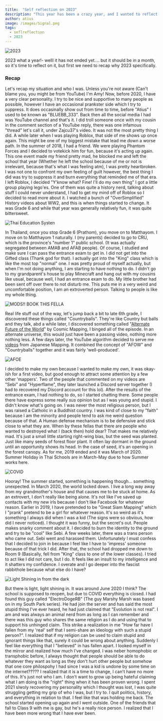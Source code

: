 ```yaml
---
title:  "Self reflection on 2023"
description: "This year has been a crazy year, and I wanted to reflect my thoughts on it"
author: atius
image: /images/Signal.png
tags:
  - seflreflection
  - 2023
---
```


![2023](/images/2023.png)

2023 what a year!- welll it has not ended yet.... but it should be in a month, so it's time to reflect on it, but first we need to recap why 2023 specifically.

### Recap

Let's recap my situation and who I was. Unless you're not aware (Can't blame you, you might be from YouTube) I'm Amy! Now, before 2020, I have a very clear personality. I try to be nice and supportive to many people as possible, however I have an occasional prankster side which I try to suppress. It does occasinally show out from time to time, before "Atius" I used to be known as "BLUEBB_333". Back then all the social media I had was YouTube channel and that's it. I did troll someone once with my cousin in the comment section of a YouTube reply, there was one infamous "thread" let's call it, under Zajcu37's video. It was not the most pretty thing I did. A while later when I was playing Roblox, that side of me shows up once again. This might be one of my biggest mistake that lead me down a worse path. In the summer of 2018, I had a friend. We were playing Phantom Forces and I decided to votekick him for fun, because it's acting up again. This one event made my friend pretty mad, he blocked me and left the school that year (Whether he left the school because of me or not is irrelevant, because that's what I was feeling atm), I was pretty heartbroken. I was not one to confront my own feeling of guilt however, the best thing I did was try to suppress it and burn everything that reminded me of that era. I left Roblox, I decided "Y'know what? Fine! I'll do my own thing" I got a little group playing lego'es. One of them was quite a history nerd, talking about stuff I could never understand, I had to get my mind off of Roblox so I decided to read more about it. I watched a bunch of "OverSimplified" History videos about WW2, and this is when things started to change. It was Grade 6 and while that year was generally relatively fun, it was quite bittersweet. 

![Thai Education Systen](/images/Education.png)

In Thailand, once you stop Grade 6 (Prathom), you move on to Matthayom. I move on to Matthayom 1 naturally. I (my parents) decided to go to CRU, which is the province's "number 1" public school. (It was actually segregated between AMAB and AFAB people). Of course, I studied and make sure I can pass the entrance exam to get in. I did not get into the Gifted class (Thank god for that). I actually got into the "King" class which is like the most top "normal" one. I was pretty proud of myself actually, but when I'm not doing anything, I am starting to have nothing to do. I didn't go to my grandparent's house to play Minecraft and hang out with my cousins like usual, because well, I had an entrance exam to do. My little brother had been sent off over there to not disturb me. This puts me in a very weird and uncomfortable position, I am an extroverted person. Talking to people is like my whole thing.

![MODS!! BOOK THIS FELLA](/images/noidea.png)

Real life stuff out of the way, let's jump back a bit to late 6th grade, I discovered these things called "Countryballs". They're like Country but balls and they talk, abd a while later, I discovered something called "[Alternate Future of the World](https://www.youtube.com/playlist?list=PLM8MOe2tQUyMUxch65t0m5kzljmJYH8NA)" by Cosmic Mapping, I binged all of the episode. In an alternate universe, this would just have been a passing video, nothing more nothing less. A few days later, the YouTube algorithm decided to serve me [videos](https://www.youtube.com/playlist?list=PLYZO2Y_ZXiKiYy1ilgbVGsKK1wKy90oiv) from Japanese Mapping. It combined the concept of "AFOW" and "Countryballs" together and it was fairly 'well-produced'.

![AFOE](/images/afoe.png)

I decided to make my own because I wanted to make my own, it was okay-ish for a first video, but good enough to attract some attention by a few other 'mappers'. Two of the people that commented on my videos are "Sebi" and "Hyperflame", they later launched a Discord server together (I had to recovered my Discord account for this lol). After the results of the entrance exam, I had nothing to do, so I started chatting there. Some people there have express some really *sus* opinion but as I was young and stupid. I didn't know what's going on. I was never the most religious person, but I was raised a Catholic in a Buddhist country. I was kind of close to my "faith" because I am the minority and people tend to ask me weird question because of that. A Human defense mechanism is to be defensive and stick close to what they are. When by these fellas that there are people who wanted to destroyed what I (back then) hold dear? That makes me relatively mad. It's just a small little starting right-wing bias, but the seed was planted. Just like many seeds of forest floor plant. It often lay dormant in the ground until an opportunity shows its head. In the case of seed, it's an opening in the forest canopy. As for me, 2019 ended and it was March of 2020. Summer Holiday in Thai Schools are in March-May due to how Summer works here.

![COVID](/images/covid.jpg)

Hooray! The summer started, something is happening though... something unexpected. In March 2020, the world locked down. I live a long way away from my grandmother's house and that causes me to be stuck at home. As an extrovert, I don't really like being alone. It's not like I've saved up contacts with my new irls because I don't like Facebook for whatever reason. Earlier in 2019, I have pretended to be "Great Siam Mapping" which I "prank" pretend to be a girl for whatever reason. It's so weird as it's something I always did when I was a kid (The signs were so obvious, how did I never noticed). I thought it was funny, but the secret's out. People makes snarky comment about it. I decided to burn the identity to the ground and try to be "cool" like Sebi. A few weeks later, there was a trans person who came out. Sebi went and harassed them. Unfortunately I must confess that I decided to join in because I feel like I have to 'impress' someone because of that trick I did. After that, the school had dropped me down to Room 9 (Basically, fell from "King" class to one of the lower classes). I tried to act like I did not care, but I do. It feels like an insult to my intelligence and it shatters my confidence. I overate and I go deeper into the fascist rabbithole because what else do I have? 

![Light Shining in from the dark](/images/2020-07-12_17.29.36.png)

But there is light, light shining in. It was around June 2020 I think? The school is supposed to reopen, but due to COVID everything is closed. I had found this guy called "ElectroDogeRB" (The guy Marshy Marsh was based on in my South Park series). He had join the server and has said the most stupid thing I've ever heard, he had just claimed that "Evolution is not real". I am and was always an animal nerd from as long as I can remember and there was this guy who shares the same religion as I do and using that to support his unhinged claim. This strike a realization in me "How far have I fallen from my 'real' self that I semi-share an ideology with such a stupid person?". I realized that if my religion can be used to claim stupid and ignorant things like that, surely it could be wrong about anything. Suddenly I feel like everything that I "believed" in has fallen apart. I looked myself in the mirror and realized how much I've changed. I was neber homophobic or transphobic before, I always thought that people should be able to do whatever they want as long as they don't hurt other people but somehow that one core philospohy I had since I was a kid is undone by some time on the internet????? I realized that it is a time to change, I can't have no more of this. It's just not who I am. I don't want to grow up being hateful claiming what I am doing is the "right" thing when it has been proven wrong. I spent 2021 slwoly recovering my personality which I thought was lost, I was quite struggling getting my grip of who I was, but I try to. I quit politics, history, and everything in relation to that. I feel like that was holding me back. The school started opening up again and I went outside. One of the friends that fall to Class 9 with me is gay, but he's a really nice person. I realized that I have been more wrong that I have ever been. 


